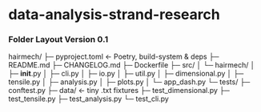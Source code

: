 # data-analysis-strand-research

### Folder Layout Version 0.1
hairmech/
├─ pyproject.toml          ← Poetry, build-system & deps
├─ README.md
├─ CHANGELOG.md
├─ Dockerfile
├─ src/
│  └─ hairmech/
│     ├─ __init__.py
│     ├─ cli.py
│     ├─ io.py
│     ├─ util.py
│     ├─ dimensional.py
│     ├─ tensile.py
│     ├─ analysis.py
│     ├─ plots.py
│     └─ app_dash.py
└─ tests/
   ├─ conftest.py
   ├─ data/                 ← tiny .txt fixtures
   ├─ test_dimensional.py
   ├─ test_tensile.py
   ├─ test_analysis.py
   └─ test_cli.py
